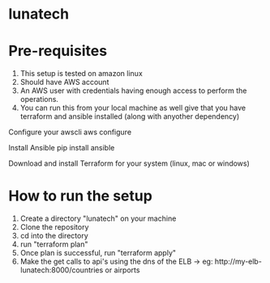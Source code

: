 # lunatech
# Pre-requisites
1) This setup is tested on amazon linux
2) Should have AWS account 
3) An AWS user with credentials having enough access to perform the operations.
4) You can run this from your local machine as well give that you have terraform and ansible installed (along with anyother dependency)

Configure your awscli
aws configure

Install Ansible
pip install ansible

Download and install Terraform for your system (linux, mac or windows)

# How to run the setup
1) Create a directory "lunatech" on your machine
2) Clone the repository
3) cd into the directory
4) run "terraform plan"
5) Once plan is successful, run "terraform apply"
6) Make the get calls to api's using the dns of the ELB -> eg: http://my-elb-lunatech:8000/countries or airports
